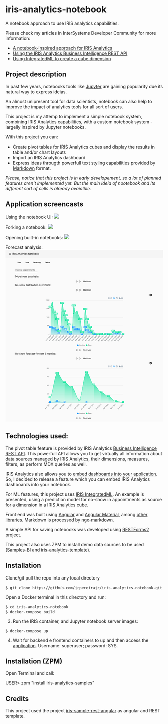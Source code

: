 # iris-analytics-notebook

A notebook approach to use IRIS analytics capabilities.

Please check my articles in InterSystems Developer Community for more information:

* [A notebook-inspired approach for IRIS Analytics](https://community.intersystems.com/post/notebook-inspired-approach-iris-analytics)
* [Using the IRIS Analytics Business Intelligence REST API](https://community.intersystems.com/post/using-iris-analytics-business-intelligence-rest-api)
* [Using IntegratedML to create a cube dimension](https://community.intersystems.com/post/using-integratedml-create-cube-dimension)

## Project description

In past few years, notebooks tools like [Jupyter](https://jupyter.org/) are gaining popularity due its natural way to express ideias.

An almost unipresent tool for data scientists, notebook can also help to improve the impact of analytics tools for all sort of users.

This project is my attemp to implement a simple notebook system, combining IRIS Analytics capabilities, with a custom notebook system - largelly inspired by Jupyter notebooks.

With this project you can:

* Create pivot tables for IRIS Analytics cubes and display the results in table and/or chart layouts
* Import an IRIS Analytics dashboard
* Express ideas througth powerfull text styling capabilities provided by [Markdown](https://en.wikipedia.org/wiki/Markdown) format.

*Please, notice that this project is in early developement, so a lot of planned features aren't implemented yet. But the main ideia of nootebook and its different sort of cells is already avaialble.*

## Application screencasts

Using the notebook UI:
<img src="https://github.com/jrpereirajr/iris-analytics-notebook/blob/master/img/2HWgQqAOUM.gif?raw=true"></img>


Forking a notebook:
<img src="https://raw.githubusercontent.com/jrpereirajr/iris-analytics-notebook/master/img/OrN2wwi9ud.gif"></img>

Opening built-in notebooks:
<img src="https://raw.githubusercontent.com/jrpereirajr/iris-analytics-notebook/master/img/qBZNwbDcNN.gif"></img>

Forecast analysis:
<img src="https://raw.githubusercontent.com/jrpereirajr/iris-analytics-notebook/master/img/screencapture-localhost-4200-notebook-2020-12-27-19_25_14.png"></img>

## Technologies used:

The pivot table feature is provided by IRIS Analytics [Business Intelligence REST API](https://docs.intersystems.com/irislatest/csp/docbook/Doc.View.cls?KEY=D2CLIENT_rest_api). This powerfull API allows you to get virtually all information about data sources managed by IRIS Analytics, their dimensions, measures, filters, as perform MDX queries as well.

IRIS Analytics also allows you to [embed dashboards into your application](https://docs.intersystems.com/latest/csp/docbook/Doc.View.cls?KEY=D2IMP_ch_dashboards). So, I decided to release a feature which you can embed IRIS Analytics dashboards into your notebook.

For ML features, this project uses [IRIS IntegratedML](https://docs.intersystems.com/irislatest/csp/docbook/DocBook.UI.Page.cls?KEY=GIML_BASICS). An example is presented, using a prediction model for no-show in appointments as source for a dimension in a IRIS Analytics cube.

Front end was built using [Angular](https://angular.io/) and [Angular Material](https://material.angular.io/), among [other libraries](https://github.com/jrpereirajr/iris-analytics-notebook/blob/master/frontend/package.json). Markdown is processed by [ngx-markdown](https://github.com/jfcere/ngx-markdown).

A simple API for saving notebooks was developed using [RESTForms2](https://github.com/intersystems-community/RESTForms2) project.

This project also uses ZPM to install demo data sources to be used ([Samples-BI](https://github.com/intersystems/Samples-BI) and [iris-analytics-template](https://github.com/intersystems-community/iris-analytics-template)).

## Installation

Clone/git pull the repo into any local directory

```
$ git clone https://github.com/jrpereirajr/iris-analytics-notebook.git
```

Open a Docker terminal in this directory and run:

```
$ cd iris-analytics-notebook
$ docker-compose build
```

3. Run the IRIS container, and Jupyter notebook server images:

```
$ docker-compose up
```

4. Wait for backend e frontend containers to up and then access the [application](http://localhost:4200). Username: superuser; password: SYS.

## Installation (ZPM)

Open Terminal and call:

USER> zpm "install iris-analytics-samples"

## Credits

This project used the project [iris-sample-rest-angular](https://github.com/intersystems-ib/iris-sample-rest-angular) as angular and REST template.
